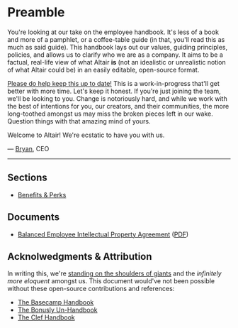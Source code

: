 # Preamble

You're looking at our take on the employee handbook. It's less of a book and more of a pamphlet, or a coffee-table guide (in that, you'll read this as much as said guide). This handbook lays out our values, guiding principles, policies, and allows us to clarify who we are as a company. It aims to be a factual, real-life view of what Altair **is** (not an idealistic or unrealistic notion of what Altair could be) in an easily editable, open-source format.

[Please do help keep this up to date!](https://github.com/altair-tv/handbook) This is a work-in-progress that'll get better with more time. Let's keep it honest. If you're just joining the team, we'll be looking to you. Change is notoriously hard, and while we work with the best of intentions for you, our creators, and their communities, the more long-toothed amongst us may miss the broken pieces left in our wake. Question things with that amazing mind of yours.

Welcome to Altair! We're ecstatic to have you with us.

— [Bryan](https://twitter.com/avalonstar), CEO

***

## Sections

* [Benefits & Perks](https://github.com/altair-tv/handbook/blob/main/benefits-and-perks.md)

## Documents

* [Balanced Employee Intellectual Property Agreement](https://github.com/altair-tv/handbook/blob/main/documents/balanced-employee-ip-agreement.md) ([PDF](https://github.com/altair-tv/handbook/blob/main/documents/balanced-employee-ip-agreement.pdf))

## Acknolwedgments & Attribution

In writing this, we're [standing on the shoulders of giants](https://en.wikipedia.org/wiki/Standing_on_the_shoulders_of_giants) and the _infinitely more eloquent_ amongst us. This document would've not been possible without these open-source contributions and references:

* [The Basecamp Handbook](https://github.com/basecamp/handbook)
* [The Bonusly Un-Handbook](https://github.com/bonusly/un-handbook)
* [The Clef Handbook](https://github.com/clef/handbook)
